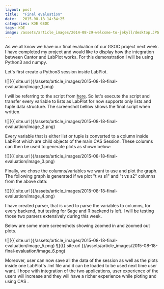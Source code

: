 ```yaml
---
layout: post
title:  "Final evaluation"
date:   2015-08-18 14:34:25
categories: KDE GSOC
tags: KDE
image: /assets/article_images/2014-08-29-welcome-to-jekyll/desktop.JPG
---
```


As we all know we have our final evaluation of our GSOC project next week. I have completed my project and would like to display how the integration between Cantor and LabPlot works.
For this demonstration I will be using Python3 and numpy.

Let's first create a Python3 session inside LabPlot.

![]({{ site.url }}/assets/article_images/2015-08-18-final-evaluation/image_1.png)

I will be referring to the script from [here](http://matplotlib.org/examples/pylab_examples/csd_demo.html).
So let's execute the script and transfer every variable to lists as LabPlot for now supports only lists and tuple data structure. The screenshot bellow shows the final script when written.

![]({{ site.url }}/assets/article_images/2015-08-18-final-evaluation/image_2.png)

Every variable that is either list or tuple is converted to a column inside LabPlot which are child objects of the main CAS Session. These columns can then be used to generate plots as shown below:

![]({{ site.url }}/assets/article_images/2015-08-18-final-evaluation/image_3.png)

Finally, we chose the columns/variables we want to use and plot the graph. The following graph is generated if we plot "t vs s1" and "t vs s2" columns from the above data:

![]({{ site.url }}/assets/article_images/2015-08-18-final-evaluation/image_4.png)

I have created parser, that is used to parse the variables to columns, for every backend, but testing for Sage and R backend is left. I will be testing those two parsers extensively during this week.

Below are some more screenshots showing zoomed in and zoomed out plots.

![]({{ site.url }}/assets/article_images/2015-08-18-final-evaluation/image_5.png)
![]({{ site.url }}/assets/article_images/2015-08-18-final-evaluation/image_6.png)


Moreover, user can now save all the data of the session as well as the plots inside one LabPlot's .lml file and it can be loaded to be used next time user want.
I hope with integration of the two applications, user experience of the users will increase and they will have a richer experience while ploting and using CAS .

